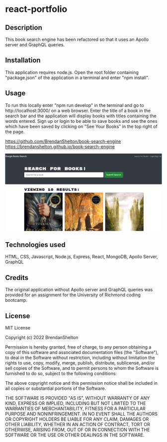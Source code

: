 # react-portfolio


## Description

This book search engine has been refactored so that it uses an Apollo server and GraphQL queries.

## Installation

This application requires node.js. Open the root folder containing "package.json" of the application in a terminal and enter "npm install".

## Usage

To run this locally enter "npm run develop" in the terminal and go to http://localhost:3000/ on a web browser. Enter the title of a book in the search bar and the application will display books with titles containing the words entered. Sign up or login to be able to save books and see the ones which have been saved by clicking on "See Your Books" in the top right of the page.


https://github.com/BrendanShelton/book-search-engine
https://brendanshelton.github.io/book-search-engine

![screenshot of application](screenshot.PNG)

## Technologies used

HTML, CSS, Javascript, Node.js, Express, React, MongoDB, Apollo Server, GraphQL 

## Credits

The original application without Apollo server and GraphQL queries was provided for an assignment for the University of Richmond coding bootcamp.

## License

MIT License

Copyright (c) 2022 BrendanShelton

Permission is hereby granted, free of charge, to any person obtaining a copy
of this software and associated documentation files (the "Software"), to deal
in the Software without restriction, including without limitation the rights
to use, copy, modify, merge, publish, distribute, sublicense, and/or sell
copies of the Software, and to permit persons to whom the Software is
furnished to do so, subject to the following conditions:

The above copyright notice and this permission notice shall be included in all
copies or substantial portions of the Software.

THE SOFTWARE IS PROVIDED "AS IS", WITHOUT WARRANTY OF ANY KIND, EXPRESS OR
IMPLIED, INCLUDING BUT NOT LIMITED TO THE WARRANTIES OF MERCHANTABILITY,
FITNESS FOR A PARTICULAR PURPOSE AND NONINFRINGEMENT. IN NO EVENT SHALL THE
AUTHORS OR COPYRIGHT HOLDERS BE LIABLE FOR ANY CLAIM, DAMAGES OR OTHER
LIABILITY, WHETHER IN AN ACTION OF CONTRACT, TORT OR OTHERWISE, ARISING FROM,
OUT OF OR IN CONNECTION WITH THE SOFTWARE OR THE USE OR OTHER DEALINGS IN THE
SOFTWARE.
